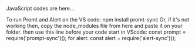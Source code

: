 JavaScript codes are here...



To run Promt and Alert on the VS code: npm install promt-sync
Or, if it's not working then, copy the node_modules file from here and paste it on your folder.
then use this line before your code start in VScode: const prompt = require('prompt-sync')();
for alert: const alert = require('alert-sync')();
